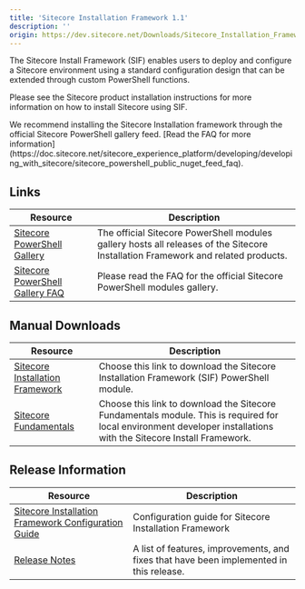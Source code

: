 ```yaml
---
title: 'Sitecore Installation Framework 1.1'
description: ''
origin: https://dev.sitecore.net/Downloads/Sitecore_Installation_Framework/1x/Sitecore_Installation_Framework_11
---
```


The Sitecore Install Framework (SIF) enables users to deploy and configure a Sitecore environment using a standard configuration design that can be extended through custom PowerShell functions.

Please see the Sitecore product installation instructions for more information on how to install Sitecore using SIF.

  <Alert variant='warning' mb={4}>
    <AlertIcon />
    We recommend installing the Sitecore Installation framework through the official Sitecore PowerShell gallery feed. [Read the FAQ for more information](https://doc.sitecore.net/sitecore_experience_platform/developing/developing_with_sitecore/sitecore_powershell_public_nuget_feed_faq).
  </Alert>


## Links

| Resource                                                                                                                                                               | Description                                                                                                                      |
| ---------------------------------------------------------------------------------------------------------------------------------------------------------------------- | -------------------------------------------------------------------------------------------------------------------------------- |
| [Sitecore PowerShell Gallery](https://cloudsmith.io/~sitecore/repos/resources/packages/)                                                                               | The official Sitecore PowerShell modules gallery hosts all releases of the Sitecore Installation Framework and related products. |
| [Sitecore PowerShell Gallery FAQ](https://doc.sitecore.net/sitecore_experience_platform/developing/developing_with_sitecore/sitecore_powershell_public_nuget_feed_faq) | Please read the FAQ for the official Sitecore PowerShell modules gallery.                                                        |

## Manual Downloads

| Resource                                                                                                                                                                                                                     | Description                                                                                                                                                        |
| ---------------------------------------------------------------------------------------------------------------------------------------------------------------------------------------------------------------------------- | ------------------------------------------------------------------------------------------------------------------------------------------------------------------ |
| [Sitecore Installation Framework](https://scdp.blob.core.windows.net/downloads/Sitecore%20Installation%20Framework/1x/Sitecore%20Installation%20Framework%201.1/Secure/SitecoreInstallFramework%201.1.0%20rev.%20171208.zip) | Choose this link to download the Sitecore Installation Framework (SIF) PowerShell module.                                                                          |
| [Sitecore Fundamentals](https://scdp.blob.core.windows.net/downloads/Sitecore%20Installation%20Framework/1x/Sitecore%20Installation%20Framework%201.1/Secure/SitecoreFundamentals.1.1.0%20rev.171208.zip)                    | Choose this link to download the Sitecore Fundamentals module. This is required for local environment developer installations with the Sitecore Install Framework. |

## Release Information

| Resource                                                                                                                                                                                                                                                | Description                                                                             |
| ------------------------------------------------------------------------------------------------------------------------------------------------------------------------------------------------------------------------------------------------------- | --------------------------------------------------------------------------------------- |
| [Sitecore Installation Framework Configuration Guide](https://scdp.blob.core.windows.net/downloads/Sitecore%20Installation%20Framework/1x/Sitecore%20Installation%20Framework%201.1/Secure/Sitecore-Installation-Framework-Configuration-Guide-1.1.pdf) | Configuration guide for Sitecore Installation Framework                                 |
| [Release Notes](/downloads/Sitecore_Installation_Framework/1x/Sitecore_Installation_Framework_11/Release_Notes)                                                                                                                                         | A list of features, improvements, and fixes that have been implemented in this release. |

